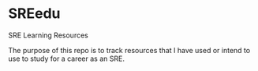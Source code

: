 # SREedu
SRE Learning Resources

The purpose of this repo is to track resources that I have used or intend to use to study for a career as an SRE.

